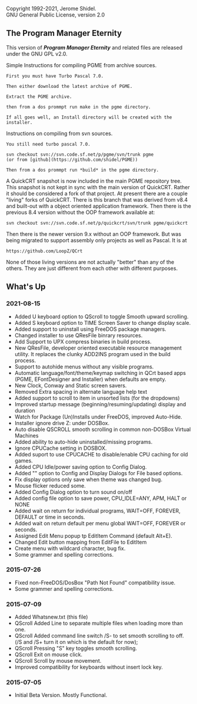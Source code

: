 Copyright 1992-2021, Jerome Shidel.\
GNU General Public License, version 2.0

## The Program Manager Eternity

This version of **_Program Manager Eternity_** and related files are released under the GNU GPL v2.0.

Simple Instructions for compiling PGME from archive sources.

	First you must have Turbo Pascal 7.0.

	Then either download the latest archive of PGME.

	Extract the PGME archive.

	then from a dos prommpt run make in the pgme directory.

	If all goes well, an Install directory will be created with the installer.

Instructions on compiling from svn sources.

	You still need turbo pascal 7.0.

	svn checkout svn://svn.code.sf.net/p/pgme/svn/trunk pgme
	(or from [github](https://github.com/shidel/PGME))

    Then from a dos prommpt run *build* in the pgme directory.

A QuickCRT snapshot is now included in the main PGME repository tree. This
snapshot is not kept in sync with the main version of QuickCRT. Rather
it should be considered a fork of that project. At present there are a couple
"living" forks of QuickCRT. There is this branch that was derived from
v8.4 and built-out with a object oriented application framework. Then there
is the previous 8.4 version without the OOP framework available at:

    svn checkout svn://svn.code.sf.net/p/quickcrt/svn/trunk pgme/quickcrt

Then there is the newer version 9.x without an OOP framework. But was being
migrated to support assembly only projects as well as Pascal. It is at

    https://github.com/LoopZ/QCrt

None of those living versions are not actually "better" than any of the others.
They are just different from each other with different purposes.


## What's Up

### 2021-08-15

* Added U keyboard option to QScroll to toggle Smooth upward scrolling.
* Added S keyboard option to TIME Screen Saver to change display scale.
* Added support to uninstall using FreeDOS package managers.
* Changed installer to use QResFile binrary resources.
* Add Support to UPX compress binaries in build process.
* New QResFile, developer oriented executable resource management utility. It replaces the clunky ADD2INS program used in the build process.
* Support to autohide menus without any visible programs.
* Automatic language/font/theme/keymap switching in QCrt based apps (PGME, EFontDesigner and Installer) when defaults are empty.
* New Clock, Conway and Static screen savers.
* Removed Extra spacing in alternate language help text
* Added support to scroll to item in unsorted lists (for the dropdowns)
* Improved startup message (beginning/resuming/updating) display and duration
* Watch for Package (Un)Installs under FreeDOS, improved Auto-Hide.
* Installer ignore drive Z: under DOSBox.
* Auto disable QSCROLL smooth scrolling in common non-DOSBox Virtual Machines
* Added ability to auto-hide uninstalled/missing programs.
* Ignore CPUCache setting in DOSBOX.
* Added suport to use CPUCACHE to disable/enable CPU caching for old games.
* Added CPU Idle/power saving option to Config Dialog.
* Added "<none>" option to Config and Display Dialogs for File based options.
* Fix display options only save when theme was changed bug.
* Mouse flicker reduced some.
* Added Config Dialog option to turn sound on/off
* Added config file option to save power, CPU_IDLE=ANY, APM, HALT or NONE
* Added wait on return for individual programs, WAIT=OFF, FOREVER, DEFAULT or time in seconds.
* Added wait on return default per menu global WAIT=OFF, FOREVER or seconds.
* Assigned Edit Menu popup tp EditItem Command (default Alt+E).
* Changed Edit button mapping from EditFile to EditItem
* Create menu with wildcard character, bug fix.
* Some grammer and spelling corrections.

### 2015-07-26

* Fixed non-FreeDOS/DosBox "Path Not Found" compatibility issue.
* Some grammer and spelling corrections.

### 2015-07-09

* Added Whatsnew.txt (this file)
* QScroll Added Line to separate multiple files when loading more than one.
* QScroll Added command line switch /S- to set smooth scrolling to off. (/S and /S+ turn it on which is the default for now);
* QScroll Pressing "S" key toggles smooth scrolling.
* QScroll Exit on mouse click.
* QScroll Scroll by mouse movement.
* Improved compatibility for keyboards without insert lock key.

### 2015-07-05

* Initial Beta Version. Mostly Functional.

